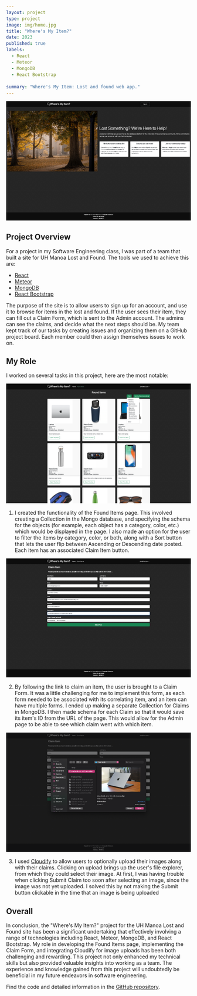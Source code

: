 ```yaml
---
layout: project
type: project
image: img/home.jpg
title: "Where's My Item?"
date: 2023
published: true
labels:
  - React
  - Meteor
  - MongoDB
  - React Bootstrap

summary: "Where's My Item: Lost and found web app."
---
```


<img class="img-fluid" src="../img/wheres-my-item/landing.png">

## Project Overview

For a project in my Software Engineering class, I was part of a team that built a site for UH Manoa Lost and Found. The tools we used to achieve this are:

- [React](https://react.dev/)
- [Meteor](https://guide.meteor.com/react)
- [MongoDB](https://www.mongodb.com/)
- [React Bootstrap](https://react-bootstrap.netlify.app/)

The purpose of the site is to allow users to sign up for an account, and use it to browse for items in the lost and found. If the user sees their item, they can fill out a Claim Form, which is sent to the Admin account. The admins can see the claims, and decide what the next steps should be. My team kept track of our tasks by creating issues and organizing them on a GitHub project board. Each member could then assign themselves issues to work on.

## My Role

I worked on several tasks in this project, here are the most notable: 

<img class="img-fluid" src="../img/wheres-my-item/founditems.png">

1. I created the functionality of the Found Items page. This involved creating a Collection in the Mongo database, and specifying the schema for the objects (for example, each object has a category, color, etc.) which would be displayed in the page. I also made an option for the user to filter the items by category, color, or both, along with a Sort button that lets the user flip between Ascending or Descending date posted. Each item has an associated Claim Item button.

<img class="img-fluid" src="../img/wheres-my-item/claimform.png">

2. By following the link to claim an item, the user is brought to a Claim Form. It was a little challenging for me to implement this form, as each form needed to be associated with its correlating item, and an item can have multiple forms. I ended up making a separate Collection for Claims in MongoDB. I then made schema for each Claim so that it would save its item's ID from the URL of the page. This would allow for the Admin page to be able to see which claim went with which item. 

<img class="img-fluid" src="../img/wheres-my-item/image.png">

3. I used [Cloudify](https://cloudify.co/) to allow users to optionally upload their images along with their claims. Clicking on upload brings up the user's file explorer, from which they could select their image. At first, I was having trouble when clicking Submit Claim too soon after selecting an image, since the image was not yet uploaded. I solved this by not making the Submit button clickable in the time that an image is being uploaded

## Overall 

In conclusion, the "Where's My Item?" project for the UH Manoa Lost and Found site has been a significant undertaking that effectively involving a range of technologies including React, Meteor, MongoDB, and React Bootstrap. My role in developing the Found Items page, implementing the Claim Form, and integrating Cloudify for image uploads has been both challenging and rewarding. This project not only enhanced my technical skills but also provided valuable insights into working as a team. The experience and knowledge gained from this project will undoubtedly be beneficial in my future endeavors in software engineering.

Find the code and detailed information in the [GitHub repository](https://wheres-my-item.github.io/).